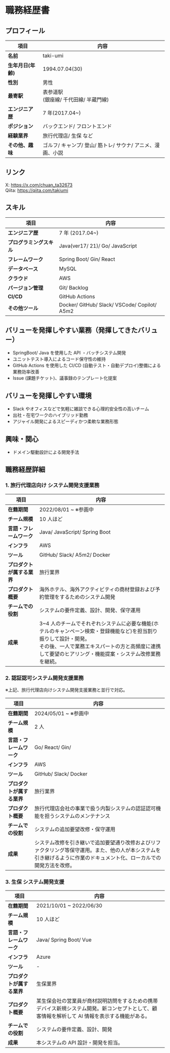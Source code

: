 # 職務経歴書

## プロフィール

項目 | 内容
--- | ---
**名前** | taki-umi
**生年月日(年齢)** | 1994.07.04(30)
**性別** | 男性
**最寄駅** | 表参道駅<br>(銀座線/ 千代田線/ 半蔵門線)
**エンジニア歴** | 7 年(2017.04~)
**ポジション** | バックエンド/ フロントエンド
**経験業界** | 旅行代理店/ 生保 など
**その他、趣味** | ゴルフ/ キャンプ/ 登山/ 筋トレ/ サウナ/ アニメ、漫画、小説

## リンク

X: <https://x.com/chuan_ta32673>  
Qiita: <https://qiita.com/takiumi>  

## スキル

項目 | 内容
--- | ---
**エンジニア歴** | 7 年 (2017.04~)
**プログラミングスキル** | Java(ver17/ 21)/ Go/ JavaScript  
**フレームワーク** | Spring Boot/ Gin/ React  
**データベース** | MySQL  
**クラウド** | AWS  
**バージョン管理** | Git/ Backlog
**CI/CD** | GitHub Actions
**その他ツール** | Docker/ GitHub/ Slack/ VSCode/ Copilot/ A5m2

## バリューを発揮しやすい業務（発揮してきたバリュー）

* SpringBoot/ Java を使用した API ・バッチシステム開発
* ユニットテスト導入によるコード保守性の維持
* GitHub Actions を使用した CI/CD (自動テスト・自動デプロイ)整備による業務効率改善
* Issue (課題チケット)、議事録のテンプレート化提案

## バリューを発揮しやすい環境

* Slack やオフィスなどで気軽に雑談できる心理的安全性の高いチーム
* 出社・在宅ワークのハイブリッド勤務
* アジャイル開発によるスピーディかつ柔軟な業務形態

## 興味・関心

* ドメイン駆動設計による開発手法

## 職務経歴詳細

### 1. 旅行代理店向け システム開発支援業務

項目 | 内容
--- | ---
**在籍期間** | 2022/08/01 ~ ※参画中
**チーム規模** | 10 人ほど
**言語・フレームワーク** | Java/ JavaScript/ Spring Boot
**インフラ** | AWS
**ツール** | GitHub/ Slack/ A5m2/ Docker
**プロダクトが属する業界** | 旅行業界
**プロダクト概要** | 海外ホテル、海外アクティビティの商材登録および予約管理をするためのシステム開発
**チームでの役割** | システムの要件定義、設計、開発、保守運用
**成果** | 3~4 人のチームでそれぞれシステムに必要な機能(ホテルのキャンペーン検索・登録機能など)を担当割り振りして設計・開発。<br>その後、一人で業務エキスパートの方と高頻度に連携して要望のヒアリング・機能提案・システム改修業務を継続。

### 2. 認証認可システム開発支援業務

※上記、旅行代理店向けシステム開発支援業務と並行で対応。

項目 | 内容
--- | ---
**在籍期間** | 2024/05/01 ~ ※参画中
**チーム規模** | 2 人
**言語・フレームワーク** | Go/ React/ Gin/
**インフラ** | AWS
**ツール** | GitHub/ Slack/ Docker
**プロダクトが属する業界** | 旅行業界
**プロダクト概要** | 旅行代理店会社の事業で扱う内製システムの認証認可機能を担うシステムのメンテナンス
**チームでの役割** | システムの追加要望改修・保守運用
**成果** | システム改修を引き継いで追加要望通り改修およびリファクタリング等保守運用。また、他の人が本システムを引き継げるように作業のドキュメント化、ローカルでの開発方法を改修。

### 3. 生保 システム開発支援

項目 | 内容
--- | ---
**在籍期間** | 2021/10/01 ~ 2022/06/30
**チーム規模** | 10 人ほど
**言語・フレームワーク** | Java/ Spring Boot/ Vue
**インフラ** | Azure
**ツール** | -
**プロダクトが属する業界** | 生保業界
**プロダクト概要** | 某生保会社の営業員が商材説明訪問をするための携帯デバイス新規システム開発。新コンセプトとして、顧客情報を解析して AI 情報を表示する機能がある。
**チームでの役割** | システムの要件定義、設計、開発
**成果** | 本システムの API 設計・開発を担当。
